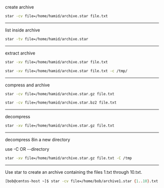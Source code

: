 

create archive

```bash
star -cv file=/home/hamid/archive.star file.txt
```

________________________________________________________________________________________________


list inside archive

```bash
star -tv file=/home/hamid/archive.star
```

________________________________________________________________________________________________


extract archive

```bash
star -xv file=/home/hamid/archive.star file.txt
```

```bash
star -xv file=/home/hamid/archive.star file.txt -c /tmp/
```

________________________________________________________________________________________________


compress and archive

```bash
star -cv file=/home/hamid/archive.star.gz file.txt
```

```bash
star -cv file=/home/hamid/archive.star.bz2 file.txt
```

________________________________________________________________________________________________


decompress

```bash
star -xv file=/home/hamid/archive.star.gz file.txt
```

________________________________________________________________________________________________



decompress 8in a new directory

use -C  OR  --directory

```bash
star -xv file=/home/hamid/archive.star.gz file.txt -C /tmp
```

________________________________________________________________________________________________



Use star to create an archive containing the files 1.txt through 10.txt. 


```bash
[bob@centos-host ~]$ star -cv file=/home/bob/archive1.star {1..10}.txt
```



